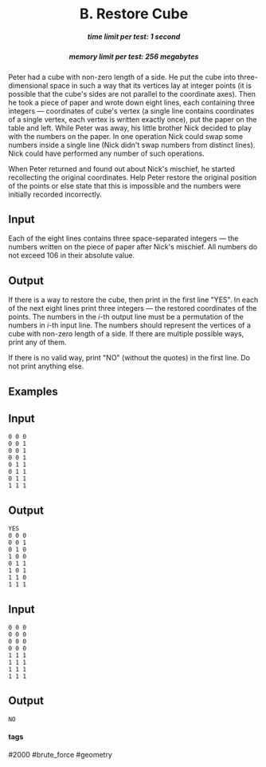 <h1 style='text-align: center;'> B. Restore Cube </h1>

<h5 style='text-align: center;'>time limit per test: 1 second</h5>
<h5 style='text-align: center;'>memory limit per test: 256 megabytes</h5>

Peter had a cube with non-zero length of a side. He put the cube into three-dimensional space in such a way that its vertices lay at integer points (it is possible that the cube's sides are not parallel to the coordinate axes). Then he took a piece of paper and wrote down eight lines, each containing three integers — coordinates of cube's vertex (a single line contains coordinates of a single vertex, each vertex is written exactly once), put the paper on the table and left. While Peter was away, his little brother Nick decided to play with the numbers on the paper. In one operation Nick could swap some numbers inside a single line (Nick didn't swap numbers from distinct lines). Nick could have performed any number of such operations.

When Peter returned and found out about Nick's mischief, he started recollecting the original coordinates. Help Peter restore the original position of the points or else state that this is impossible and the numbers were initially recorded incorrectly.

## Input

Each of the eight lines contains three space-separated integers — the numbers written on the piece of paper after Nick's mischief. All numbers do not exceed 106 in their absolute value.

## Output

If there is a way to restore the cube, then print in the first line "YES". In each of the next eight lines print three integers — the restored coordinates of the points. The numbers in the *i*-th output line must be a permutation of the numbers in *i*-th input line. The numbers should represent the vertices of a cube with non-zero length of a side. If there are multiple possible ways, print any of them.

If there is no valid way, print "NO" (without the quotes) in the first line. Do not print anything else.

## Examples

## Input


```
0 0 0  
0 0 1  
0 0 1  
0 0 1  
0 1 1  
0 1 1  
0 1 1  
1 1 1  

```
## Output


```
YES  
0 0 0  
0 0 1  
0 1 0  
1 0 0  
0 1 1  
1 0 1  
1 1 0  
1 1 1  

```
## Input


```
0 0 0  
0 0 0  
0 0 0  
0 0 0  
1 1 1  
1 1 1  
1 1 1  
1 1 1  

```
## Output


```
NO  

```


#### tags 

#2000 #brute_force #geometry 